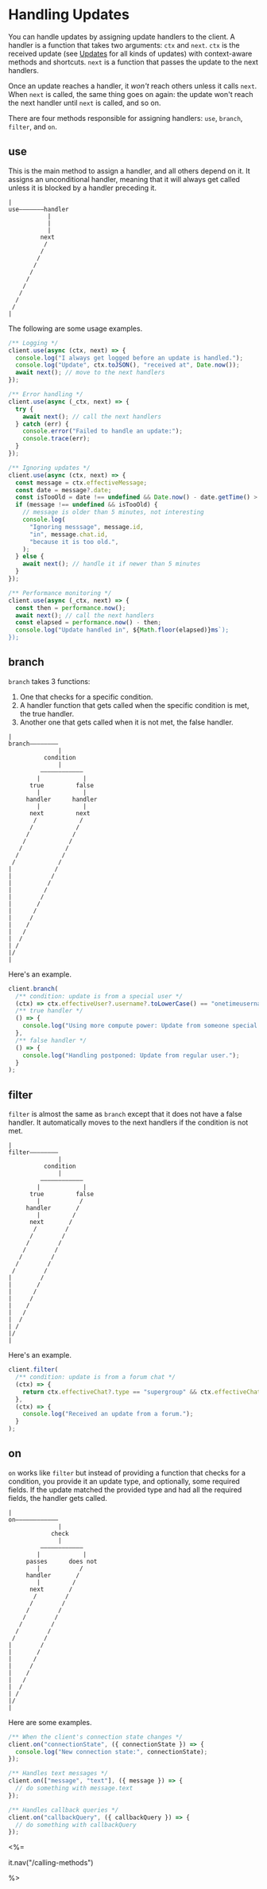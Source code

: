 # Handling Updates

You can handle updates by assigning update handlers to the client.
A handler is a function that takes two arguments: `ctx` and `next`.
`ctx` is the received update (see [Updates](/updates) for all kinds of updates) with context-aware methods and shortcuts.
`next` is a function that passes the update to the next handlers.

Once an update reaches a handler, it _won't_ reach others unless it calls `next`.
When `next` is called, the same thing goes on again: the update won't reach the next handler until `next` is called, and so on.

There are four methods responsible for assigning handlers: `use`, `branch`, `filter`, and `on`.

## use

This is the main method to assign a handler, and all others depend on it.
It assigns an unconditional&nbsp;handler, meaning that it will always get called unless it is blocked by a handler preceding it.

```asciiart
|
use———————handler
           |
           |
           |
         next
          /
         /
        /
       /
      /
     /
    /
   /
  /
 /
|
```

The following are some usage examples.

```ts
/** Logging */
client.use(async (ctx, next) => {
  console.log("I always get logged before an update is handled.");
  console.log("Update", ctx.toJSON(), "received at", Date.now());
  await next(); // move to the next handlers
});

/** Error handling */
client.use(async (_ctx, next) => {
  try {
    await next(); // call the next handlers
  } catch (err) {
    console.error("Failed to handle an update:");
    console.trace(err);
  }
});

/** Ignoring updates */
client.use(async (ctx, next) => {
  const message = ctx.effectiveMessage;
  const date = message?.date;
  const isTooOld = date !== undefined && Date.now() - date.getTime() > 5 * 60 * 1_000;
  if (message !== undefined && isTooOld) {
    // message is older than 5 minutes, not interesting
    console.log(
      "Ignoring messsage", message.id,
      "in", message.chat.id,
      "because it is too old.",
    );
  } else {
    await next(); // handle it if newer than 5 minutes
  }
});

/** Performance monitoring */
client.use(async (_ctx, next) => {
  const then = performance.now();
  await next(); // call the next handlers
  const elapsed = performance.now() - then;
  console.log("Update handled in", ${Math.floor(elapsed)}ms`);
});
```

## branch

`branch` takes 3 functions:

1. One that checks for a specific condition.
2. A handler function that gets called when the specific condition is met, the true handler.
3. Another one that gets called when it is not met, the false handler.

```asciiart
|
branch————————
              |
          condition
              |
         ————————————
        |            |
      true         false
        |            |
     handler      handler
        |            |
      next         next
       /            /
      /            /
     /            /
    /            /
   /            /
  /            /
 /            /
|            /
|           /
|          /
|         /
|        /
|       /
|      /
|     /
|    /
|   /
|  /
| /
|/
|
```

Here's an example.

```ts
client.branch(
  /** condition: update is from a special user */
  (ctx) => ctx.effectiveUser?.username?.toLowerCase() == "onetimeusername",
  /** true handler */
  () => {
    console.log("Using more compute power: Update from someone special.");
  },
  /** false handler */
  () => {
    console.log("Handling postponed: Update from regular user.");
  }
);
```

## filter

`filter` is almost the same as `branch` except that it does not have a false handler.
It automatically moves to the next handlers if the condition is not met.

```asciiart
|
filter————————
              |
          condition
              |
         ————————————
        |            |
      true         false
        |           /
     handler       /
        |         /
      next       /
       /        /
      /        /
     /        /
    /        /
   /        /
  /        /
 /        /
|        /
|       /
|      /
|     /
|    /
|   /
|  /
| /
|/
|
```

Here's an example.

```ts
client.filter(
  /** condition: update is from a forum chat */
  (ctx) => {
    return ctx.effectiveChat?.type == "supergroup" && ctx.effectiveChat.isForum;
  },
  (ctx) => {
    console.log("Received an update from a forum.");
  }
);
```

## on

`on` works like `filter` but instead of providing a function that checks for a condition, you provide it an update type, and optionally, some required fields.
If the update matched the provided type and had all the required fields, the handler gets called.

```asciiart
|
on————————————
              |
            check
              |
         ————————————
        |            |
     passes      does not
        |           /
     handler       /
        |         /
      next       /
       /        /
      /        /
     /        /
    /        /
   /        /
  /        /
 /        /
|        /
|       /
|      /
|     /
|    /
|   /
|  /
| /
|/
|
```

Here are some examples.

```ts
/** When the client's connection state changes */
client.on("connectionState", ({ connectionState }) => {
  console.log("New connection state:", connectionState);
});

/** Handles text messages */
client.on(["message", "text"], ({ message }) => {
  // do something with message.text
});

/** Handles callback queries */
client.on("callbackQuery", ({ callbackQuery }) => {
  // do something with callbackQuery
});
```

<%=

it.nav("/calling-methods")

%>

